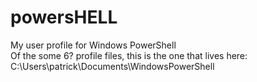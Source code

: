 # powersHELL
My user profile for Windows PowerShell  
Of the some 6? profile files, this is the one that lives here:  
C:\Users\patrick\Documents\WindowsPowerShell  

